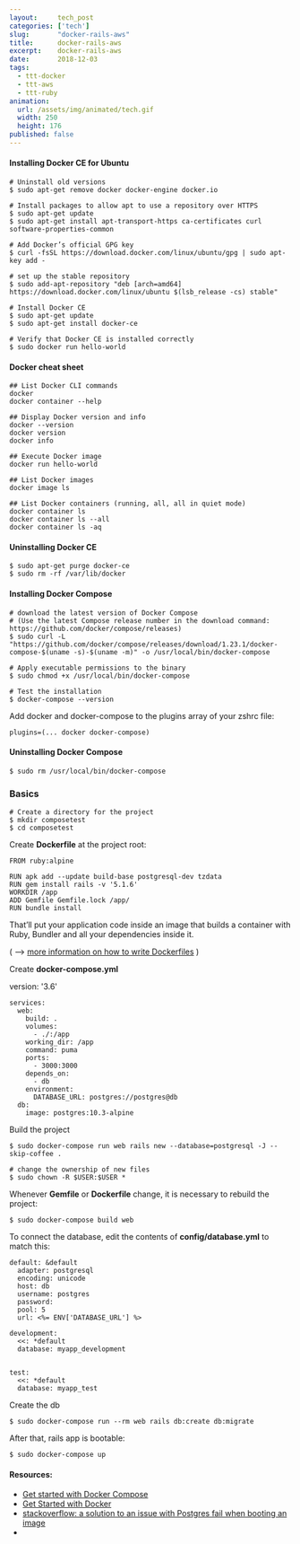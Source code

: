 ```yaml
---
layout:     tech_post
categories: ['tech']
slug:       "docker-rails-aws"
title:      docker-rails-aws
excerpt:    docker-rails-aws
date:       2018-12-03
tags:
  - ttt-docker
  - ttt-aws
  - ttt-ruby
animation:
  url: /assets/img/animated/tech.gif
  width: 250
  height: 176
published: false    
---
```


#### Installing Docker CE for Ubuntu

    # Uninstall old versions
    $ sudo apt-get remove docker docker-engine docker.io

    # Install packages to allow apt to use a repository over HTTPS    
    $ sudo apt-get update
    $ sudo apt-get install apt-transport-https ca-certificates curl software-properties-common
    
    # Add Docker’s official GPG key
    $ curl -fsSL https://download.docker.com/linux/ubuntu/gpg | sudo apt-key add -
    
    # set up the stable repository
    $ sudo add-apt-repository "deb [arch=amd64] https://download.docker.com/linux/ubuntu $(lsb_release -cs) stable"

    # Install Docker CE
    $ sudo apt-get update
    $ sudo apt-get install docker-ce
    
    # Verify that Docker CE is installed correctly
    $ sudo docker run hello-world

#### Docker cheat sheet

    ## List Docker CLI commands
    docker
    docker container --help
    
    ## Display Docker version and info
    docker --version
    docker version
    docker info
    
    ## Execute Docker image
    docker run hello-world
    
    ## List Docker images
    docker image ls
    
    ## List Docker containers (running, all, all in quiet mode)
    docker container ls
    docker container ls --all
    docker container ls -aq


#### Uninstalling Docker CE

    $ sudo apt-get purge docker-ce
    $ sudo rm -rf /var/lib/docker
    
#### Installing Docker Compose    

    # download the latest version of Docker Compose
    # (Use the latest Compose release number in the download command: https://github.com/docker/compose/releases)
    $ sudo curl -L "https://github.com/docker/compose/releases/download/1.23.1/docker-compose-$(uname -s)-$(uname -m)" -o /usr/local/bin/docker-compose
    
    # Apply executable permissions to the binary
    $ sudo chmod +x /usr/local/bin/docker-compose
    
    # Test the installation
    $ docker-compose --version
    
Add docker and docker-compose to the plugins array of your zshrc file:
    
    plugins=(... docker docker-compose)

#### Uninstalling Docker Compose

    $ sudo rm /usr/local/bin/docker-compose


### Basics

    # Create a directory for the project
    $ mkdir composetest
    $ cd composetest
    
Create **Dockerfile** at the project root:

    FROM ruby:alpine
    
    RUN apk add --update build-base postgresql-dev tzdata
    RUN gem install rails -v '5.1.6'
    WORKDIR /app
    ADD Gemfile Gemfile.lock /app/
    RUN bundle install

That’ll put your application code inside an image that builds a container with Ruby, Bundler and all your dependencies 
inside it.

( --> <a class="external" href="https://docs.docker.com/get-started/part2/#dockerfile">more information on how to write Dockerfiles</a> )

Create **docker-compose.yml**

version: '3.6'

    services:
      web:
        build: .
        volumes:
          - ./:/app
        working_dir: /app
        command: puma
        ports:
          - 3000:3000
        depends_on:
          - db
        environment:
          DATABASE_URL: postgres://postgres@db
      db:
        image: postgres:10.3-alpine
    
    
Build the project

    $ sudo docker-compose run web rails new --database=postgresql -J --skip-coffee .

    # change the ownership of new files
    $ sudo chown -R $USER:$USER *

Whenever **Gemfile** or **Dockerfile** change, it is necessary to rebuild the project:

    $ sudo docker-compose build web

To connect the database, edit the contents of **config/database.yml** to match this:

    default: &default
      adapter: postgresql
      encoding: unicode
      host: db
      username: postgres
      password:
      pool: 5
      url: <%= ENV['DATABASE_URL'] %>
    
    development:
      <<: *default
      database: myapp_development
    
    
    test:
      <<: *default
      database: myapp_test

Create the db

    $ sudo docker-compose run --rm web rails db:create db:migrate

After that, rails app is bootable:

    $ sudo docker-compose up














#### Resources:

- <a class="external" href="https://docs.docker.com/compose/gettingstarted/">Get started with Docker Compose</a>
- <a class="external" href="https://docs.docker.com/get-started/">Get Started with Docker</a>
- <a class="external" href="https://stackoverflow.com/questions/45333492/postgres-with-docker-postgres-fails-to-load-when-persisting-data">stackoverflow: a solution to an issue with Postgres fail when booting an image</a>
- <a class="external" href=""></a>